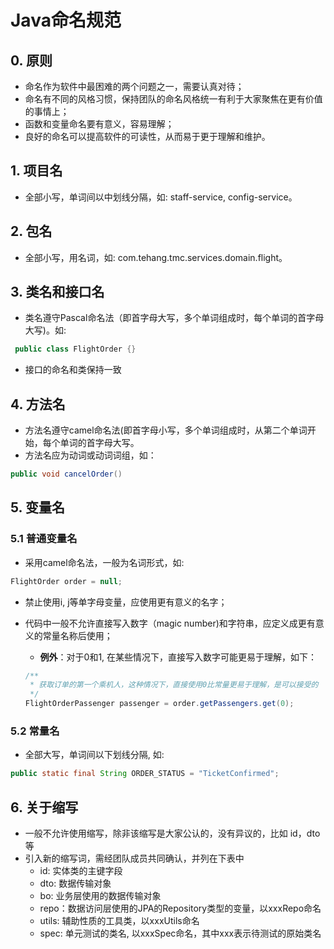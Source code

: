 # Java命名规范

## 0. 原则

- 命名作为软件中最困难的两个问题之一，需要认真对待；
- 命名有不同的风格习惯，保持团队的命名风格统一有利于大家聚焦在更有价值的事情上；
- 函数和变量命名要有意义，容易理解；
- 良好的命名可以提高软件的可读性，从而易于更于理解和维护。

## 1. 项目名

- 全部小写，单词间以中划线分隔，如: staff-service, config-service。

## 2. 包名

- 全部小写，用名词，如: com.tehang.tmc.services.domain.flight。

## 3. 类名和接口名

- 类名遵守Pascal命名法（即首字母大写，多个单词组成时，每个单词的首字母大写)。如:

```java
 public class FlightOrder {}
 ```

- 接口的命名和类保持一致

## 4. 方法名

- 方法名遵守camel命名法(即首字母小写，多个单词组成时，从第二个单词开始，每个单词的首字母大写。
- 方法名应为动词或动词词组，如：

```java
public void cancelOrder()
```

## 5. 变量名

### 5.1 普通变量名

- 采用camel命名法，一般为名词形式，如:

```java
FlightOrder order = null;
```

- 禁止使用i, j等单字母变量，应使用更有意义的名字；
- 代码中一般不允许直接写入数字（magic number)和字符串，应定义成更有意义的常量名称后使用；

  - **例外**：对于0和1, 在某些情况下，直接写入数字可能更易于理解，如下：

  ```java
  /**
   * 获取订单的第一个乘机人，这种情况下，直接使用0比常量更易于理解，是可以接受的
   */
  FlightOrderPassenger passenger = order.getPassengers.get(0);
  ```

### 5.2 常量名

- 全部大写，单词间以下划线分隔, 如:

```java
public static final String ORDER_STATUS = "TicketConfirmed";
```

## 6.  关于缩写

- 一般不允许使用缩写，除非该缩写是大家公认的，没有异议的，比如 id，dto等
- 引入新的缩写词，需经团队成员共同确认，并列在下表中
  - id: 实体类的主键字段
  - dto: 数据传输对象
  - bo: 业务层使用的数据传输对象
  - repo：数据访问层使用的JPA的Repository类型的变量，以xxxRepo命名
  - utils: 辅助性质的工具类，以xxxUtils命名
  - spec: 单元测试的类名, 以xxxSpec命名，其中xxx表示待测试的原始类名
